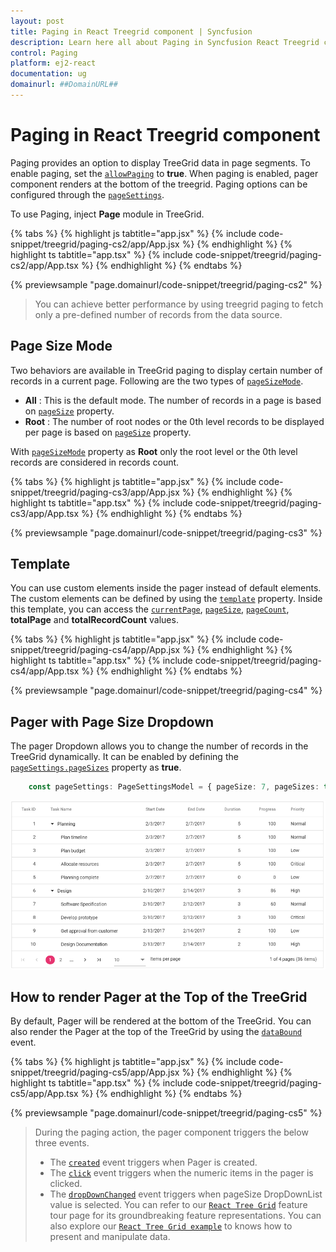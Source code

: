 ```yaml
---
layout: post
title: Paging in React Treegrid component | Syncfusion
description: Learn here all about Paging in Syncfusion React Treegrid component of Syncfusion Essential JS 2 and more.
control: Paging 
platform: ej2-react
documentation: ug
domainurl: ##DomainURL##
---
```


# Paging in React Treegrid component

Paging provides an option to display TreeGrid data in page segments. To enable paging, set the [`allowPaging`](https://ej2.syncfusion.com/react/documentation/api/treegrid/#allowpaging) to **true**. When paging is enabled, pager component renders at the bottom of the treegrid. Paging options can be configured through the [`pageSettings`](https://ej2.syncfusion.com/react/documentation/api/treegrid/#pagesettings).

To use Paging, inject **Page** module in TreeGrid.

{% tabs %}
{% highlight js tabtitle="app.jsx" %}
{% include code-snippet/treegrid/paging-cs2/app/App.jsx %}
{% endhighlight %}
{% highlight ts tabtitle="app.tsx" %}
{% include code-snippet/treegrid/paging-cs2/app/App.tsx %}
{% endhighlight %}
{% endtabs %}

 {% previewsample "page.domainurl/code-snippet/treegrid/paging-cs2" %}

> You can achieve better performance by using treegrid paging to fetch only a pre-defined number of records from the data source.

## Page Size Mode

Two behaviors are available in TreeGrid paging to display certain number of records in a current page. Following are the two types of [`pageSizeMode`](https://ej2.syncfusion.com/react/documentation/api/treegrid/pageSettingsModel/#pagesizemode).

* **All** : This is the default mode. The number of records in a page is based on [`pageSize`](https://ej2.syncfusion.com/react/documentation/api/treegrid/pageSettingsModel/#pagesize) property.
* **Root** : The number of root nodes or the 0th level records to be displayed per page is based on [`pageSize`](https://ej2.syncfusion.com/react/documentation/api/treegrid/pageSettingsModel/#pagesize) property.

With [`pageSizeMode`](https://ej2.syncfusion.com/react/documentation/api/treegrid/pageSettingsModel/#pagesizemode) property as **Root** only the root level or the 0th level records are considered in records count.

{% tabs %}
{% highlight js tabtitle="app.jsx" %}
{% include code-snippet/treegrid/paging-cs3/app/App.jsx %}
{% endhighlight %}
{% highlight ts tabtitle="app.tsx" %}
{% include code-snippet/treegrid/paging-cs3/app/App.tsx %}
{% endhighlight %}
{% endtabs %}

 {% previewsample "page.domainurl/code-snippet/treegrid/paging-cs3" %}

## Template

You can use custom elements inside the pager instead of default elements. The custom elements can be defined by using the [`template`](https://ej2.syncfusion.com/react/documentation/api/treegrid/pageSettingsModel/#template) property. Inside this template, you can access the [`currentPage`](https://ej2.syncfusion.com/react/documentation/api/treegrid/pageSettingsModel/#currentpage), [`pageSize`](https://ej2.syncfusion.com/react/documentation/api/treegrid/pageSettingsModel/#pagesize), [`pageCount`](https://ej2.syncfusion.com/react/documentation/api/treegrid/pageSettingsModel/#pagecount), **totalPage** and **totalRecordCount** values.

{% tabs %}
{% highlight js tabtitle="app.jsx" %}
{% include code-snippet/treegrid/paging-cs4/app/App.jsx %}
{% endhighlight %}
{% highlight ts tabtitle="app.tsx" %}
{% include code-snippet/treegrid/paging-cs4/app/App.tsx %}
{% endhighlight %}
{% endtabs %}

 {% previewsample "page.domainurl/code-snippet/treegrid/paging-cs4" %}

## Pager with Page Size Dropdown

The pager Dropdown allows you to change the number of records in the TreeGrid dynamically. It can be enabled by defining the [`pageSettings.pageSizes`](https://ej2.syncfusion.com/react/documentation/api/treegrid/pageSettingsModel/#pagesizes) property as **true**.

```ts
    const pageSettings: PageSettingsModel = { pageSize: 7, pageSizes: true };
```

![Page size dropdown](images/pagesizes.png)

## How to render Pager at the Top of the TreeGrid

By default, Pager will be rendered at the bottom of the TreeGrid. You can also render the Pager at the top of the TreeGrid by using the [`dataBound`](https://ej2.syncfusion.com/react/documentation/api/treegrid/#databound) event.

{% tabs %}
{% highlight js tabtitle="app.jsx" %}
{% include code-snippet/treegrid/paging-cs5/app/App.jsx %}
{% endhighlight %}
{% highlight ts tabtitle="app.tsx" %}
{% include code-snippet/treegrid/paging-cs5/app/App.tsx %}
{% endhighlight %}
{% endtabs %}

 {% previewsample "page.domainurl/code-snippet/treegrid/paging-cs5" %}

> During the paging action, the pager component triggers the below three events.
> * The [`created`](https://ej2.syncfusion.com/react/documentation/api/pager/#created) event triggers when Pager is created.
> * The [`click`](https://ej2.syncfusion.com/react/documentation/api/pager/#click) event triggers when the numeric items in the pager is clicked.
> * The [`dropDownChanged`](https://ej2.syncfusion.com/react/documentation/api/pager/#dropdownchanged) event triggers when pageSize DropDownList value is selected.
> You can refer to our [`React Tree Grid`](https://www.syncfusion.com/react-ui-components/react-tree-grid) feature tour page for its groundbreaking feature representations. You can also explore our [`React Tree Grid example`](https://ej2.syncfusion.com/react/demos/#/material/treegrid/treegrid-overview) to knows how to present and manipulate data.
